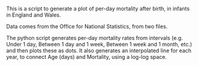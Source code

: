 This is a script to generate a plot of per-day mortality after birth, in infants in England and Wales.

Data comes from the Office for National Statistics, from two files.

The python script generates per-day mortality rates from intervals (e.g. Under 1 day, Between 1 day and 1 week, Between 1 week and 1 month, etc.) and then plots these as dots. It also generates an interpolated line for each year, to connect Age (days) and Mortality, using a log-log space.
